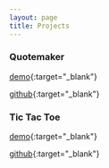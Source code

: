 ```yaml
---
layout: page
title: Projects
---
```



### Quotemaker

[demo](myquotemaker.herokuapp.com/ "Quotemaker demo"){:target="_blank"} 

[github](https://github.com/emilyforst/quotemaker "Quotemaker github"){:target="_blank"}



### Tic Tac Toe

[demo](mytictactoe.herokuapp.com/ "Tic Tac Toe demo"){:target="_blank"} 

[github](https://github.com/emilyforst/tic-tac-toe "Tic Tac Toe github"){:target="_blank"}